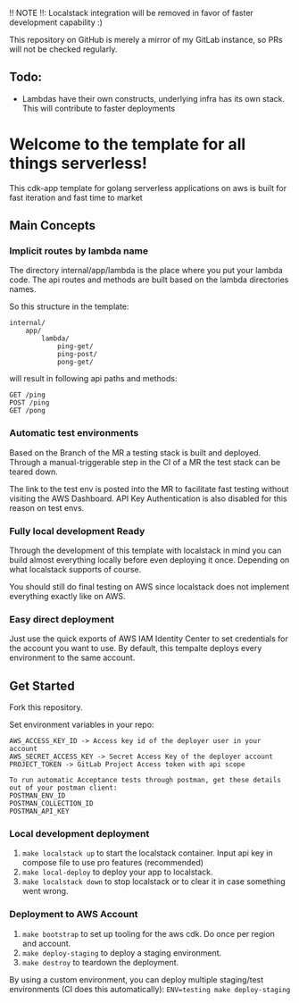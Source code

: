 !! NOTE !!: Localstack integration will be removed in favor of faster development capability :)

This repository on GitHub is merely a mirror of my GitLab instance, so PRs will not be checked regularly.

## Todo:
- Lambdas have their own constructs, underlying infra has its own stack. This will contribute to faster deployments

# Welcome to the template for all things serverless!
This cdk-app template for golang serverless applications on aws is built for fast iteration and fast time to market

## Main Concepts

### Implicit routes by lambda name
The directory internal/app/lambda is the place where you put your lambda code.
The api routes and methods are built based on the lambda directories names.

So this structure in the template:
```
internal/
    app/
        lambda/
            ping-get/
            ping-post/
            pong-get/
```

will result in following api paths and methods:
```
GET /ping
POST /ping
GET /pong
```

### Automatic test environments
Based on the Branch of the MR a testing stack is built and deployed.
Through a manual-triggerable step in the CI of a MR the test stack can be teared down.

The link to the test env is posted into the MR to facilitate fast testing without visiting the AWS Dashboard.
API Key Authentication is also disabled for this reason on test envs.

### Fully local development Ready
Through the development of this template with localstack in mind you can build almost
everything locally before even deploying it once. Depending on what localstack supports of course.

You should still do final testing on AWS since localstack does not implement everything exactly like on AWS.

### Easy direct deployment
Just use the quick exports of AWS IAM Identity Center to set credentials for the account you want to use.
By default, this tempalte deploys every environment to the same account.

## Get Started
Fork this repository.

Set environment variables in your repo:
```
AWS_ACCESS_KEY_ID -> Access key id of the deployer user in your account
AWS_SECRET_ACCESS_KEY -> Secret Access Key of the deployer account
PROJECT_TOKEN -> GitLab Project Access token with api scope

To run automatic Acceptance tests through postman, get these details out of your postman client:
POSTMAN_ENV_ID 
POSTMAN_COLLECTION_ID
POSTMAN_API_KEY
```

### Local development deployment
1. `make localstack up` to start the localstack container. Input api key in compose file to use pro features (recommended)
2. `make local-deploy` to deploy your app to localstack.
3. `make localstack down` to stop localstack or to clear it in case something went wrong.

### Deployment to AWS Account
1. `make bootstrap` to set up tooling for the aws cdk. Do once per region and account.
2. `make deploy-staging` to deploy a staging environment.
3. `make destroy` to teardown the deployment.

By using a custom environment, you can deploy multiple staging/test environments (CI does this automatically):
```ENV=testing make deploy-staging```
